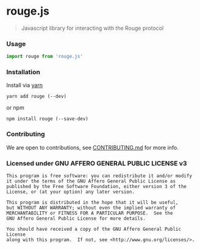# rouge.js

<!--
![Node](https://img.shields.io/node/v/rouge.svg?style=flat-square)
[![NPM](https://img.shields.io/npm/v/rouge.svg?style=flat-square)](https://www.npmjs.com/package/rouge)
[![Travis](https://img.shields.io/travis/TheRougeProject/rouge.js/master.svg?style=flat-square)](https://travis-ci.org/TheRougeProject/rouge.js)
[![David](https://img.shields.io/david/TheRougeProject/rouge.js.svg?style=flat-square)](https://david-dm.org/TheRougeProject/rouge.js)
[![Coverage Status](https://img.shields.io/coveralls/TheRougeProject/rouge.js.svg?style=flat-square)](https://coveralls.io/github/TheRougeProject/rouge.js)
[![NPM](https://img.shields.io/npm/dt/rouge.svg?style=flat-square)](https://www.npmjs.com/package/rouge)
-->

> Javascript library for interacting with the Rouge protocol

### Usage

```js
import rouge from 'rouge.js'

```
### Installation

Install via [yarn](https://github.com/yarnpkg/yarn)

	yarn add rouge (--dev)

or npm

	npm install rouge (--save-dev)

<!--

### configuration

You can pass in extra options as a configuration object (➕ required, ➖ optional, ✏️ default).

```js
import rouge from 'rouge'

```

➖ **property** ( type ) ` ✏️ default `
<br/> 📝 description
<br/> ❗️ warning
<br/> ℹ️ info
<br/> 💡 example
-->

<!--
### Examples

See [`example`](example/script.js) folder or the [runkit](https://runkit.com/TheRougeProject/rouge.js) example.

### Builds

If you don't use a package manager, you can [access `rouge` via unpkg (CDN)](https://unpkg.com/rouge/), download the source, or point your package manager to the url.

`rouge` is compiled as a collection of [CommonJS](http://webpack.github.io/docs/commonjs.html) modules & [ES2015 modules](http://www.2ality.com/2014/0
  -9/es6-modules-final.html) for bundlers that support the `jsnext:main` or `module` field in package.json (Rollup, Webpack 2)

The `rouge` package includes precompiled production and development [UMD](https://github.com/umdjs/umd) builds in the [`dist/umd` folder](https://unpkg.com/rouge/dist/umd/). They can be used directly without a bundler and are thus compatible with many popular JavaScript module loaders and environments. You can drop a UMD build as a [`<script>` tag](https://unpkg.com/rouge) on your page. The UMD builds make `rouge` available as a `window.rouge` global variable.
-->

### Contributing

We are open to contributions, see [CONTRIBUTING.md](CONTRIBUTING.md) for more info.

### Licensed under GNU AFFERO GENERAL PUBLIC LICENSE v3

    This program is free software: you can redistribute it and/or modify
    it under the terms of the GNU Affero General Public License as
    published by the Free Software Foundation, either version 3 of the
    License, or (at your option) any later version.

    This program is distributed in the hope that it will be useful,
    but WITHOUT ANY WARRANTY; without even the implied warranty of
    MERCHANTABILITY or FITNESS FOR A PARTICULAR PURPOSE.  See the
    GNU Affero General Public License for more details.

    You should have received a copy of the GNU Affero General Public License
    along with this program.  If not, see <http://www.gnu.org/licenses/>.
